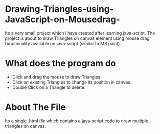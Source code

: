 # Drawing-Triangles-using-JavaScript-on-Mousedrag-
Its a very small project which I have created after learning java-script. The project is about to draw Triangles on canvas element using mouse drag functionality available on java-script (similar to MS paint).
# What does the program do
* Click and drag the mouse to draw Triangles.
* Click on existing Triangles to change its position in canvas.
* Double Click on a Triangle to delete.
# About The File
Its a single .html file which contains a java-script code to draw multiple triangles on canvas.
